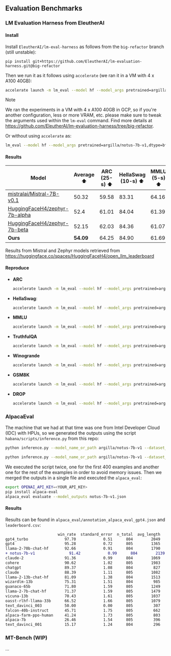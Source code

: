 ## Evaluation Benchmarks

### LM Evaluation Harness from EleutherAI 

#### Install

Install `EleutherAI/lm-eval-harness` as follows from the `big-refactor` branch (still unstable):

`pip install git+https://github.com/EleutherAI/lm-evaluation-harness.git@big-refactor`

Then we run it as it follows using `accelerate` (we ran it in a VM with 4 x A100 40GB):

```bash
accelerate launch -m lm_eval --model hf --model_args pretrained=argilla/notus-7b-v1,dtype=bfloat16 --tasks <TASK> --batch_size <BATCH_SIZE> --num_fewshot <NUM_FEW_SHOT> --output_path <OUTPUT_PATH>
```

> [!NOTE]
> We ran the experiments in a VM with 4 x A100 40GB in GCP, so if you're another configuration, less or more VRAM, etc. please make sure to tweak the arguments used within the `lm-eval` command. Find more details at https://github.com/EleutherAI/lm-evaluation-harness/tree/big-refactor.

Or without using `accelerate` as:

```bash
lm_eval --model hf --model_args pretrained=argilla/notus-7b-v1,dtype=bfloat16 --tasks <TASK> --batch_size <BATCH_SIZE> --num_fewshot <NUM_FEW_SHOT> --output_path <OUTPUT_PATH>
```

#### Results

| Model | Average ⬆️ | ARC (25-s) ⬆️ | HellaSwag (10-s) ⬆️ | MMLU (5-s) ⬆️ | TruthfulQA (MC2) (0-s) ⬇️ | Winogrande (5-s) ⬇️ | GSM8K (5-s) ⬆️ | DROP (3-s) ⬇️ |
| --- | --- | --- | --- | --- | --- | --- | --- | --- |
|[mistralai/Mistral-7B-v0.1](https://huggingface.co/mistralai/Mistral-7B-v0.1) | 50.32 | 59.58 | 83.31 | 64.16 | 42.15 | 78.37 | 18.12 | 6.14 |
|[HuggingFaceH4/zephyr-7b-alpha](https://huggingface.co/HuggingFaceH4/zephyr-7b-alpha) | 52.4 | 61.01 | 84.04 | 61.39 | 57.9 | 78.61 | 14.03 | 9.82 |
|[HuggingFaceH4/zephyr-7b-beta](https://huggingface.co/HuggingFaceH4/zephyr-7b-beta) | 52.15 | 62.03 | 84.36 | 61.07 | 57.45 | 77.74 | 12.74 | 9.66 |
| **Ours** | **54.09** | 64.25 | 84.90 | 61.69 | 52.77 | 74.51 | 39.5 | 0.98 |

Results from Mistral and Zephyr models retrieved from https://huggingface.co/spaces/HuggingFaceH4/open_llm_leaderboard

#### Reproduce

* **ARC**
    ```bash
    accelerate launch -m lm_eval --model hf --model_args pretrained=argilla/notus-7b-v1,dtype=bfloat16 --tasks arc_challenge --batch_size 8 --num_fewshot 25 --output_path arc_results
    ```
* **HellaSwag**:
    ```bash
    accelerate launch -m lm_eval --model hf --model_args pretrained=argilla/notus-7b-v1,dtype=bfloat16 --tasks hellaswag --batch_size 8 --num_fewshot 10 --output_path hellaswag_results
    ```
* **MMLU**
    ```bash
    accelerate launch -m lm_eval --model hf --model_args pretrained=argilla/notus-7b-v1,dtype=bfloat16 --tasks mmlu --batch_size 4 --num_fewshot 5 --output_path mmlu_results
    ```
* **TruthfulQA**
    ```bash
    accelerate launch -m lm_eval --model hf --model_args pretrained=argilla/notus-7b-v1,dtype=bfloat16 --tasks truthfulqa --batch_size 8 --num_fewshot 0 --output_path truthfulqa_results
    ```
* **Winogrande**
    ```bash
    accelerate launch -m lm_eval --model hf --model_args pretrained=argilla/notus-7b-v1,dtype=bfloat16 --tasks winogrande --batch_size 8 --num_fewshot 5 --output_path winogrande_results
    ```
* **GSM8K**
    ```bash
    accelerate launch -m lm_eval --model hf --model_args pretrained=argilla/notus-7b-v1,dtype=bfloat16 --tasks gsm8k --batch_size 8 --num_fewshot 5 --output_path gsm8k_results
    ```
* **DROP**
    ```bash
    accelerate launch -m lm_eval --model hf --model_args pretrained=argilla/notus-7b-v1,dtype=bfloat16 --tasks drop --batch_size 2 --num_fewshot 3 --output_path drop_results
    ```

### AlpacaEval

The machine that we had at that time was one from Intel Developer Cloud (IDC) with HPUs, so we generated the outputs using the script `habana/scripts/inference.py` from this repo:

```sh
python inference.py --model_name_or_path argilla/notus-7b-v1 --dataset_name tatsu-lab/alpaca_eval --dataset_subset alpaca_eval --dataset_split "eval[:400]" --dataset_column instruction --max_new_tokens 2048 --output_file notus-7b-v1-1.jsonl
```

```sh
python inference.py --model_name_or_path argilla/notus-7b-v1 --dataset_name tatsu-lab/alpaca_eval --dataset_subset alpaca_eval --dataset_split "eval[400:]" --dataset_column instruction --max_new_tokens 2048 --output_file notus-7b-v1-2.jsonl
```

We executed the script twice, one for the first 400 examples and another one for the rest of the examples in order to avoid memory issues. Then we merged the outputs in a single file and executed the `alpaca_eval`:

```sh
export OPENAI_API_KEY=<YOUR_API_KEY>
pip install alpaca-eval
alpaca_eval evaluate --model_outputs notus-7b-v1.json
```

#### Results

Results can be found in `alpaca_eval/annotation_alpaca_eval_gpt4.json` and `leaderboard.csv`:

```diff
                       win_rate  standard_error  n_total  avg_length
gpt4_turbo                97.70            0.51      804        2049
gpt4                      95.28            0.72      805        1365
llama-2-70b-chat-hf       92.66            0.91      804        1790
+ notus-7b-v1               91.42            0.99      804        2139
claude-2                  91.36            0.99      804        1069
cohere                    90.62            1.02      805        1983
chatgpt                   89.37            1.08      804         827
claude                    88.39            1.11      805        1082
llama-2-13b-chat-hf       81.09            1.38      804        1513
wizardlm-13b              75.31            1.51      804         985
guanaco-65b               71.80            1.59      805        1249
llama-2-7b-chat-hf        71.37            1.59      805        1479
vicuna-13b                70.43            1.61      805        1037
oasst-rlhf-llama-33b      66.52            1.66      805        1079
text_davinci_003          50.00            0.00      805         307
falcon-40b-instruct       45.71            1.75      805         662
alpaca-farm-ppo-human     41.24            1.73      805         803
alpaca-7b                 26.46            1.54      805         396
text_davinci_001          15.17            1.24      804         296
```


### MT-Bench (WIP)

...
